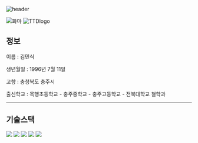 ![header](https://capsule-render.vercel.app/api?type=wave&color=auto&height=300&section=header&text=Kim%20MinSik&fontSize=90)

![화마](https://github.com/a184562/a184562/assets/122436475/63ecb182-9be7-4296-ad25-26226826c20b)
![TTDlogo](https://github.com/a184562/a184562/assets/122436475/244d16b0-62a5-44f9-a0ac-6253d4f14abb)

## 정보
이름 : 김민식

생년월일 : 1996년 7월 11일

고향 : 충청북도 충주시

출신학교 : 목행초등학교 - 충주중학교 - 충주고등학교 - 전북대학교 철학과

---

## 기술스택
<img src="https://img.shields.io/badge/Unity-000000?style=plastic&logo=unity"/>
<img src="https://img.shields.io/badge/CSharp-000000?style=plastic&logo=csharp"/>
<img src="https://img.shields.io/badge/C++-000000?style=plastic&logo=cplusplus"/>
<img src="https://img.shields.io/badge/Python-000000?style=plastic&logo=python"/>
<img src="https://img.shields.io/badge/JavaScript-000000?style=plastic&logo=javascript"/>
